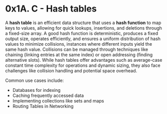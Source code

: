 # 0x1A. C - Hash tables

A **hash table** is an efficient data structure that uses a **hash function** to map keys to values,
allowing for quick lookups, insertions, and deletions through a fixed-size array. A good hash function
is deterministic, produces a fixed output size, operates efficiently, and ensures a uniform distribution
of hash values to minimize collisions, instances where different inputs yield the same hash value. Collisions
can be managed through techniques like chaining (linking entries at the same index) or open addressing 
(finding alternative slots). While hash tables offer advantages such as average-case constant time complexity 
for operations and dynamic sizing, they also face challenges like collision handling and potential space overhead.

Common use cases include:
- Databases for indexing
- Caching frequently accessed data
- Implementing collections like sets and maps
- Routing Tables in Networking
